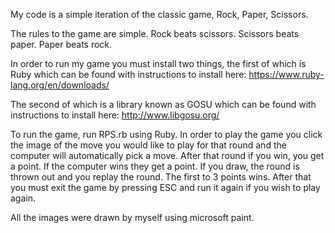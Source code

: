 My code is a simple iteration of the classic game, Rock, Paper, Scissors.

The rules to the game are simple.
Rock beats scissors.
Scissors beats paper.
Paper beats rock.

In order to run my game you must install two things, the first of which is Ruby which can be found with instructions to install here:
https://www.ruby-lang.org/en/downloads/

The second of which is a library known as GOSU which can be found with instructions to install here:
http://www.libgosu.org/

To run the game, run RPS.rb using Ruby.
In order to play the game you click the image of the move you would like to play for that round and the computer will automatically pick a move.
After that round if you win, you get a point.
If the computer wins they get a point.
If you draw, the round is thrown out and you replay the round.
The first to 3 points wins.
After that you must exit the game by pressing ESC and run it again if you wish to play again.

All the images were drawn by myself using microsoft paint.